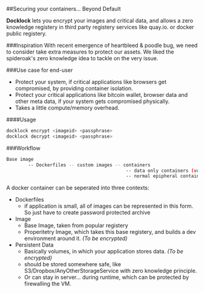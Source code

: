 
##Securing your containers... Beyond Default

**Docklock** lets you encrypt your images and critical data, and allows a zero knowledge registery in third party registery services like quay.io. or docker public registery.  

###Inspiration
With recent emergence of heartbleed & poodle bug, we need to consider take extra measures to protect our assets. We liked the spideroak's zero knowledge idea to tackle on the very issue. 

###Use case for end-user  
- Protect your system, if critical applications like browsers get compromised, by providing container isolation.  
- Protect your critical applications like bitcoin wallet, browser data and other meta data, if your system gets compromised physically. 
- Takes a little compute/memory overhead.  


####Usage 
```bash 
docklock encrypt <imageid> <passphrase>
docklock decrypt <imageid> <passphrase>
```	
###Workflow
``` bash 
Base image 
		-- Dockerfiles -- custom images -- containers
						  					-- data only containers (volumes) 
							 				-- normal epipheral containers (only for compute) 
```							
A docker container can be seperated into three contexts:

- Dockerfiles 
	- if application is small, all of images can be represented in this form. So just have to create 
	  password protected archive
- Image
	- Base Image, taken from popular registery 
	- Properitetry Image, which takes this base registery, and builds a dev environment around it. *(To be encrypted)* 
- Persistent Data   
	- Basically volumes, in which your application stores data. *(To be encrypted)*
	- should be stored somewhere safe, like S3/Dropbox/AnyOtherStorageService with zero knowledge principle.
	- Or can stay in server... during runtime, which can be protected by firewalling the VM. 


